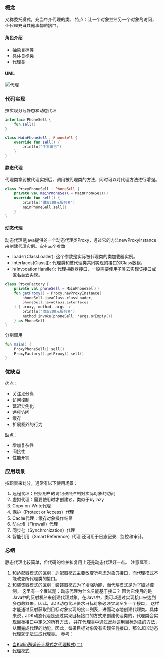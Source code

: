 ### 概念

又称委托模式，充当中介代理的类。
特点：让一个对象控制另一个对象的访问，让代理充当其他事物的接口。

#### 角色介绍

- 抽象目标类
- 具体目标类
- 代理类

#### UML

![代理](https://www.runoob.com/wp-content/uploads/2014/08/20211025-proxy.svg)

### 代码实现

按实现分为静态和动态代理

```kt
interface PhoneSell {
    fun sell()
}

class MainPhoneSell : PhoneSell {
    override fun sell() {
        println("手机销售")
    }
}
```

#### 静态代理

代理类拿到被代理实例后，调用被代理类的方法，同时可以对代理方法进行增强。

```kt
class ProxyPhoneSell : PhoneSell {
    private val mainPhoneSell = MainPhoneSell()
    override fun sell() {
        println("赚取200元服务费")
        mainPhoneSell.sell()
    }
}
```

#### 动态代理

动态代理是java提供的一个动态代理类Proxy，通过它的方法newProxyInstance来创建代理实例。它有三个参数

- loader(ClassLoader): 这个参数是实际被代理类的类加载器实例。
- interfaces(Class[]): 代理类和被代理类共同实现的接口的Class数组。
- h(InvocationHandler): 代理拦截器接口，一般需要使用子类去实现该接口或匿名类去实现。

```kt
class ProxyFactory {
    private val phoneSell = MainPhoneSell()
    fun getProxy() = Proxy.newProxyInstance(
        phoneSell.javaClass.classLoader,
        phoneSell.javaClass.interfaces
    ) { proxy, method, args ->
        println("收取200元服务费")
        method.invoke(phoneSell, *args.orEmpty())
    } as PhoneSell
}
```

分别调用

```kt
fun main() {
    ProxyPhoneSell().sell()
    ProxyFactory().getProxy().sell()
}
```

### 优缺点

优点：
- 关注点分离
- 访问控制
- 延迟实例化
- 远程访问
- 缓存
- 扩展额外的行为

缺点：
- 增加复杂性
- 间接性
- 性能开销

### 应用场景
按职责来划分，通常有以下使用场景： 
1. 远程代理：根据用户的访问权限控制对实际对象的访问
2. 虚拟代理：需要使用时才创建它，类似于by lazy
3. Copy-on-Write代理
4. 保护（Protect or Access）代理
5. Cache代理：缓存对象操作结果
6. 防火墙（Firewall）代理
7. 同步化（Synchronization）代理
8. 智能引用（Smart Reference）代理
还可用于日志记录、监控和审计。

### 总结
静态代理比较简单，但代码的维护和复用上还是动态代理好一点。
注意事项： 
1. 和适配器模式的区别：适配器模式主要改变所考虑对象的接口，而代理模式不能改变所代理类的接口。 
2. 和装饰器模式的区别：装饰器模式为了增强功能，而代理模式是为了加以控制。
这里有一个面试题：动态代理为什么只能基于接口？
因为它使用的是Java中的反射机制来创建代理对象。在Java中，类可以通过实现接口来达到多态的效果。因此，JDK动态代理要求目标对象必须实现至少一个接口，
这样才能通过反射获取到目标对象实现的接口列表，进而动态地创建代理类。具体来说，JDK动态代理是通过实现目标接口的方式来创建代理类的，代理类会实现目标接口中定义的所有方法，
并在代理类中通过反射调用目标对象的方法，从而完成代理的功能。因此，如果目标对象没有实现任何接口，那么JDK动态代理就无法生成代理类。
参考：
- [当Kotlin邂逅设计模式之代理模式(二) ](https://xiaozhuanlan.com/topic/3425819760)
- [代理模式](https://www.runoob.com/design-pattern/proxy-pattern.html)
